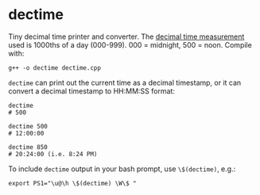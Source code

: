 dectime
=======

Tiny decimal time printer and converter. The [decimal time measurement](http://en.wikipedia.org/wiki/Decimal_time) used is 1000ths of a day (000-999). 000 = midnight, 500 = noon. Compile with:

~~~
g++ -o dectime dectime.cpp
~~~

`dectime` can print out the current time as a decimal timestamp, or it can convert a decimal timestamp to HH:MM:SS format:

~~~
dectime
# 500

dectime 500
# 12:00:00

dectime 850
# 20:24:00 (i.e. 8:24 PM)
~~~

To include `dectime` output in your bash prompt, use `\$(dectime)`, e.g.:

~~~
export PS1="\u@\h \$(dectime) \W\$ "
~~~
